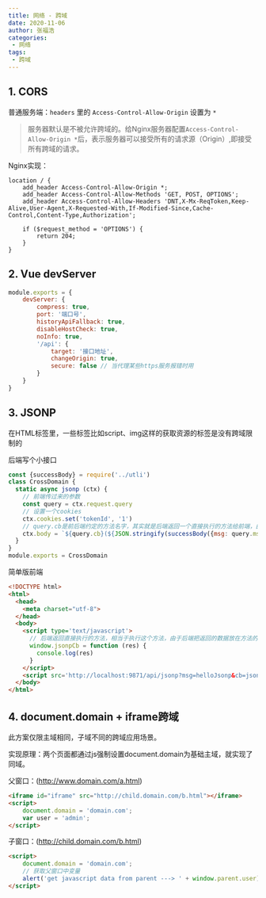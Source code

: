 ```yaml
---
title: 网络 - 跨域
date: 2020-11-06
author: 张福浩
categories:
 - 网络
tags:
 - 跨域
---
```


## 1. CORS

普通服务端：`headers` 里的 `Access-Control-Allow-Origin` 设置为 `*`

> 服务器默认是不被允许跨域的。给Nginx服务器配置`Access-Control-Allow-Origin *`后，表示服务器可以接受所有的请求源（Origin）,即接受所有跨域的请求。

Nginx实现：

```editorconfig
location / {  
    add_header Access-Control-Allow-Origin *;
    add_header Access-Control-Allow-Methods 'GET, POST, OPTIONS';
    add_header Access-Control-Allow-Headers 'DNT,X-Mx-ReqToken,Keep-Alive,User-Agent,X-Requested-With,If-Modified-Since,Cache-Control,Content-Type,Authorization';

    if ($request_method = 'OPTIONS') {
        return 204;
    }
} 
```

## 2. Vue devServer

```js
module.exports = {
    devServer: {
        compress: true,
        port: '端口号',
        historyApiFallback: true,
        disableHostCheck: true,
        noInfo: true,
        '/api': {
            target: '接口地址',
            changeOrigin: true,
            secure: false // 当代理某些https服务报错时用
        }
    }
}
```


## 3. JSONP

在HTML标签里，一些标签比如script、img这样的获取资源的标签是没有跨域限制的

后端写个小接口

```js
const {successBody} = require('../utli')
class CrossDomain {
  static async jsonp (ctx) {
    // 前端传过来的参数
    const query = ctx.request.query
    // 设置一个cookies
    ctx.cookies.set('tokenId', '1')
    // query.cb是前后端约定的方法名字，其实就是后端返回一个直接执行的方法给前端，由于前端是用script标签发起的请求，所以返回了这个方法后相当于立马执行，并且把要返回的数据放在方法的参数里。
    ctx.body = `${query.cb}(${JSON.stringify(successBody({msg: query.msg}, 'success'))})`
  }
}
module.exports = CrossDomain
```

简单版前端

```html
<!DOCTYPE html>
<html>
  <head>
    <meta charset="utf-8">
  </head>
  <body>
    <script type='text/javascript'>
      // 后端返回直接执行的方法，相当于执行这个方法，由于后端把返回的数据放在方法的参数里，所以这里能拿到res。
      window.jsonpCb = function (res) {
        console.log(res)
      }
    </script>
    <script src='http://localhost:9871/api/jsonp?msg=helloJsonp&cb=jsonpCb' type='text/javascript'></script>
  </body>
</html>
```

## 4. document.domain + iframe跨域

此方案仅限主域相同，子域不同的跨域应用场景。

实现原理：两个页面都通过js强制设置document.domain为基础主域，就实现了同域。

父窗口：(http://www.domain.com/a.html)

```html
<iframe id="iframe" src="http://child.domain.com/b.html"></iframe>
<script>
    document.domain = 'domain.com';
    var user = 'admin';
</script>
```

子窗口：(http://child.domain.com/b.html)

```html
<script>
    document.domain = 'domain.com';
    // 获取父窗口中变量
    alert('get javascript data from parent ---> ' + window.parent.user);
</script>
```
